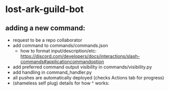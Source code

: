# lost-ark-guild-bot


## adding a new command:
- request to be a repo collaborator
- add command to commands/commands.json
    - how to format input/description/etc: https://discord.com/developers/docs/interactions/slash-commands#applicationcommandoption
- add preferred command output visibility in commands/visibility.py
- add handling in command_handler.py
- all pushes are automatically deployed (checks Actions tab for progress)
- (shameless self plug) details for how ^ works: 